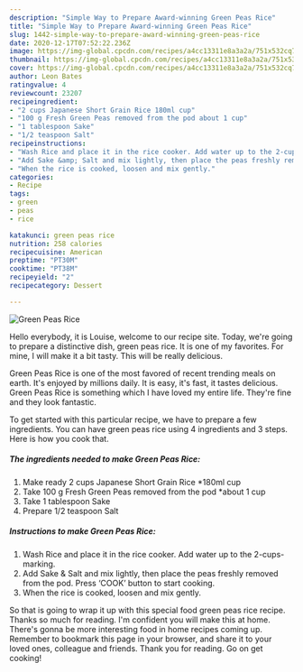 ```yaml
---
description: "Simple Way to Prepare Award-winning Green Peas Rice"
title: "Simple Way to Prepare Award-winning Green Peas Rice"
slug: 1442-simple-way-to-prepare-award-winning-green-peas-rice
date: 2020-12-17T07:52:22.236Z
image: https://img-global.cpcdn.com/recipes/a4cc13311e8a3a2a/751x532cq70/green-peas-rice-recipe-main-photo.jpg
thumbnail: https://img-global.cpcdn.com/recipes/a4cc13311e8a3a2a/751x532cq70/green-peas-rice-recipe-main-photo.jpg
cover: https://img-global.cpcdn.com/recipes/a4cc13311e8a3a2a/751x532cq70/green-peas-rice-recipe-main-photo.jpg
author: Leon Bates
ratingvalue: 4
reviewcount: 23207
recipeingredient:
- "2 cups Japanese Short Grain Rice 180ml cup"
- "100 g Fresh Green Peas removed from the pod about 1 cup"
- "1 tablespoon Sake"
- "1/2 teaspoon Salt"
recipeinstructions:
- "Wash Rice and place it in the rice cooker. Add water up to the 2-cups-marking."
- "Add Sake &amp; Salt and mix lightly, then place the peas freshly removed from the pod. Press ‘COOK’ button to start cooking."
- "When the rice is cooked, loosen and mix gently."
categories:
- Recipe
tags:
- green
- peas
- rice

katakunci: green peas rice 
nutrition: 258 calories
recipecuisine: American
preptime: "PT30M"
cooktime: "PT38M"
recipeyield: "2"
recipecategory: Dessert

---
```



![Green Peas Rice](https://img-global.cpcdn.com/recipes/a4cc13311e8a3a2a/751x532cq70/green-peas-rice-recipe-main-photo.jpg)

Hello everybody, it is Louise, welcome to our recipe site. Today, we're going to prepare a distinctive dish, green peas rice. It is one of my favorites. For mine, I will make it a bit tasty. This will be really delicious.



Green Peas Rice is one of the most favored of recent trending meals on earth. It's enjoyed by millions daily. It is easy, it's fast, it tastes delicious. Green Peas Rice is something which I have loved my entire life. They're fine and they look fantastic.


To get started with this particular recipe, we have to prepare a few ingredients. You can have green peas rice using 4 ingredients and 3 steps. Here is how you cook that.

<!--inarticleads1-->

##### The ingredients needed to make Green Peas Rice:

1. Make ready 2 cups Japanese Short Grain Rice *180ml cup
1. Take 100 g Fresh Green Peas removed from the pod *about 1 cup
1. Take 1 tablespoon Sake
1. Prepare 1/2 teaspoon Salt




<!--inarticleads2-->

##### Instructions to make Green Peas Rice:

1. Wash Rice and place it in the rice cooker. Add water up to the 2-cups-marking.
1. Add Sake &amp; Salt and mix lightly, then place the peas freshly removed from the pod. Press ‘COOK’ button to start cooking.
1. When the rice is cooked, loosen and mix gently.




So that is going to wrap it up with this special food green peas rice recipe. Thanks so much for reading. I'm confident you will make this at home. There's gonna be more interesting food in home recipes coming up. Remember to bookmark this page in your browser, and share it to your loved ones, colleague and friends. Thank you for reading. Go on get cooking!
